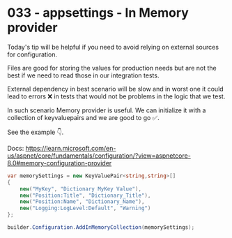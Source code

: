 # 033 - appsettings - In Memory provider #

Today's tip will be helpful if you need to avoid relying on external sources for configuration.

Files are good for storing the values for production needs but are not the best if we need to read those in our integration tests.

External dependency in best scenario will be slow and in worst one it could lead to errors ❌ in tests that would not be problems in the logic that we test.

In such scenario Memory provider is useful. We can initialize it with a collection of keyvaluepairs and we are good to go ✅.

See the example 👇.

Docs: https://learn.microsoft.com/en-us/aspnet/core/fundamentals/configuration/?view=aspnetcore-8.0#memory-configuration-provider

```csharp
var memorySettings = new KeyValuePair<string,string>[]
{
    new("MyKey", "Dictionary MyKey Value"),
    new("Position:Title", "Dictionary_Title"),
    new("Position:Name", "Dictionary_Name"),
    new("Logging:LogLevel:Default", "Warning")
};

builder.Configuration.AddInMemoryCollection(memorySettings);
```
